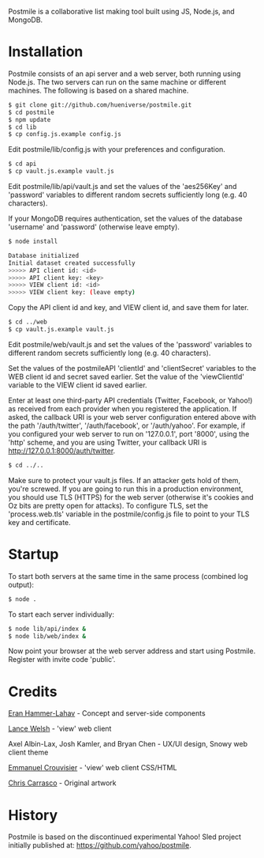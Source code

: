 Postmile is a collaborative list making tool built using JS, Node.js, and MongoDB.

# Installation

Postmile consists of an api server and a web server, both running using Node.js. The two servers can run on the same machine or different machines.
The following is based on a shared machine.

```bash
$ git clone git://github.com/hueniverse/postmile.git
$ cd postmile
$ npm update
$ cd lib
$ cp config.js.example config.js
```

Edit postmile/lib/config.js with your preferences and configuration.

```bash
$ cd api
$ cp vault.js.example vault.js
```

Edit postmile/lib/api/vault.js and set the values of the 'aes256Key' and 'password' variables to different random secrets sufficiently long (e.g. 40 characters).

If your MongoDB requires authentication, set the values of the database 'username' and 'password' (otherwise leave empty).

```bash
$ node install

Database initialized
Initial dataset created successfully
>>>>> API client id: <id>
>>>>> API client key: <key>
>>>>> VIEW client id: <id>
>>>>> VIEW client key: (leave empty)
```

Copy the API client id and key, and VIEW client id, and save them for later.

```bash
$ cd ../web
$ cp vault.js.example vault.js
```

Edit postmile/web/vault.js and set the values of the 'password' variables to different random secrets sufficiently long (e.g. 40 characters).

Set the values of the postmileAPI 'clientId' and 'clientSecret' variables to the WEB client id and secret saved earlier.
Set the value of the 'viewClientId' variable to the VIEW client id saved earlier.

Enter at least one third-party API credentials (Twitter, Facebook, or Yahoo!) as received from each provider when you registered the application.
If asked, the callback URI is your web server configuration entered above with the path '/auth/twitter', '/auth/facebook', or '/auth/yahoo'.
For example, if you configured your web server to run on '127.0.0.1', port '8000', using the 'http' scheme, and you are using Twitter, your
callback URI is http://127.0.0.1:8000/auth/twitter.

```bash
$ cd ../..
```

Make sure to protect your vault.js files. If an attacker gets hold of them, you're screwed.
If you are going to run this in a production environment, you should use TLS (HTTPS) for the web server (otherwise it's cookies and Oz bits are
pretty open for attacks). To configure TLS, set the 'process.web.tls' variable in the postmile/config.js file to point to your TLS key and certificate.

# Startup

To start both servers at the same time in the same process (combined log output):

```bash
$ node .
```

To start each server individually:

```bash
$ node lib/api/index &
$ node lib/web/index &
```

Now point your browser at the web server address and start using Postmile. Register with invite code 'public'.

# Credits

[Eran Hammer-Lahav](http://hueniverse.com) - Concept and server-side components

[Lance Welsh](https://github.com/lpw) - 'view' web client

Axel Albin-Lax, Josh Kamler, and Bryan Chen - UX/UI design, Snowy web client theme

[Emmanuel Crouvisier](https://github.com/emcro) - 'view' web client CSS/HTML

[Chris Carrasco](http://chriscarrasco.com/) - Original artwork

# History

Postmile is based on the discontinued experimental Yahoo! Sled project initially published at: https://github.com/yahoo/postmile.



